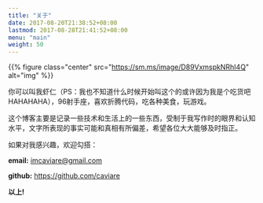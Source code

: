 ```yaml
---
title: "关于"
date: 2017-08-20T21:38:52+08:00
lastmod: 2017-08-28T21:41:52+08:00
menu: "main"
weight: 50
---
```


{{% figure class="center" src="https://sm.ms/image/D89VxmspkNRhI4Q"  alt="img" %}}

你可以叫我虾仁（PS：我也不知道什么时候开始叫这个的或许因为我是个吃货吧HAHAHAHA），96射手座，喜欢折腾代码，吃各种美食，玩游戏。


这个博客主要是记录一些技术和生活上的一些东西，受制于我写作时的眼界和认知水平，文字所表现的事实可能和真相有所偏差，希望各位大大能够及时指正。

如果对我感兴趣，欢迎勾搭：

**email:** imcaviare@gmail.com

**github:** https://github.com/caviare

**以上!**